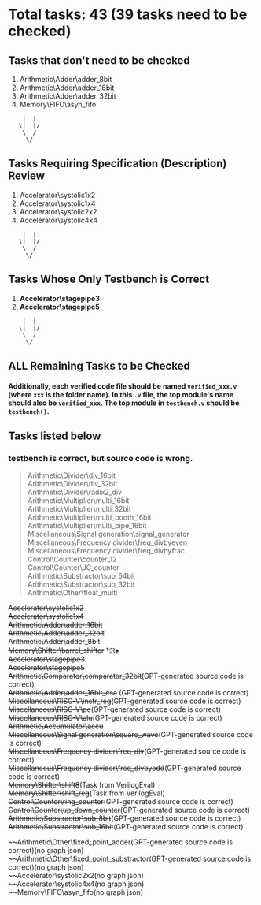 # Total tasks: 43 (39 tasks need to be checked)

## Tasks that don't need to be checked
1. Arithmetic\Adder\adder_8bit
2. Arithmetic\Adder\adder_16bit
3. Arithmetic\Adder\adder_32bit
4. Memory\FIFO\asyn_fifo

```
    |  |
   \|  |/
    \  /
     \/
```

## Tasks Requiring Specification (Description) Review
1. Accelerator\systolic1x2
7. Accelerator\systolic1x4
8. Accelerator\systolic2x2
9. Accelerator\systolic4x4

```
    |  |
   \|  |/
    \  /
     \/
```

## Tasks Whose Only Testbench is Correct
1. **Accelerator\stagepipe3**
11. **Accelerator\stagepipe5**

```
    |  |
   \|  |/
    \  /
     \/
```

## ALL Remaining Tasks to be Checked

#### Additionally, each verified code file should be named `verified_xxx.v` (where `xxx` is the folder name). In this `.v` file, the top module's name should also be `verified_xxx`. The top module in `testbench.v` should be `testbench()`.

## Tasks listed below
### testbench is correct, but source code is wrong.
> Arithmetic\Divider\div_16bit  
> Arithmetic\Divider\div_32bit  
> Arithmetic\Divider\radix2_div  
>Arithmetic\Multiplier\multi_16bit  
>Arithmetic\Multiplier\multi_32bit  
>Arithmetic\Multiplier\multi_booth_16bit  
>Arithmetic\Multiplier\multi_pipe_16bit  
>Miscellaneous\Signal generation\signal_generator  
>Miscellaneous\Frequency divider\freq_divbyeven  
>Miscellaneous\Frequency divider\freq_divbyfrac  
>Control\Counter\counter_12  
>Control\Counter\JC_counter  
>Arithmetic\Substractor\sub_64bit  
>Arithmetic\Substractor\sub_32bit  
>Arithmetic\Other\float_multi  
> 




~~Accelerator\systolic1x2~~  
~~Accelerator\systolic1x4~~  
~~Arithmetic\Adder\adder_16bit~~  
~~Arithmetic\Adder\adder_32bit~~  
~~Arithmetic\Adder\adder_8bit~~  
~~Memory\Shifter\barrel_shifter~~ $\dagger$$\Re$$\spadesuit$  
~~Accelerator\stagepipe3~~  
~~Accelerator\stagepipe5~~   
~~Arithmetic\Comparator\comparator_32bit~~(GPT-generated source code is correct)  
~~Arithmetic\Adder\adder_16bit_csa~~ (GPT-generated source code is correct)   
~~Miscellaneous\RISC-V\instr_reg~~(GPT-generated source code is correct)  
~~Miscellaneous\RISC-V\pe~~(GPT-generated source code is correct)   
~~Miscellaneous\RISC-V\alu~~(GPT-generated source code is correct)  
~~Arithmetic\Accumulator\accu~~   
~~Miscellaneous\Signal generation\square_wave~~(GPT-generated source code is correct)  
~~Miscellaneous\Frequency divider\freq_div~~(GPT-generated source code is correct)  
~~Miscellaneous\Frequency divider\freq_divbyodd~~(GPT-generated source code is correct)    
~~Memory\Shifter\shift8~~(Task from VerilogEval)  
~~Memory\Shifter\shift_reg~~(Task from VerilogEval)  
~~Control\Counter\ring_counter~~(GPT-generated source code is correct)  
~~Control\Counter\up_down_counter~~(GPT-generated source code is correct)  
~~Arithmetic\Substractor\sub_8bit~~(GPT-generated source code is correct)  
~~Arithmetic\Substractor\sub_16bit~~(GPT-generated source code is correct)  


~~Arithmetic\Other\fixed_point_adder(GPT-generated source code is correct)(no graph json)  
~~Arithmetic\Other\fixed_point_substractor(GPT-generated source code is correct)(no graph json)  
~~Accelerator\systolic2x2(no graph json)  
~~Accelerator\systolic4x4(no graph json)  
~~Memory\FIFO\asyn_fifo(no graph json)  
